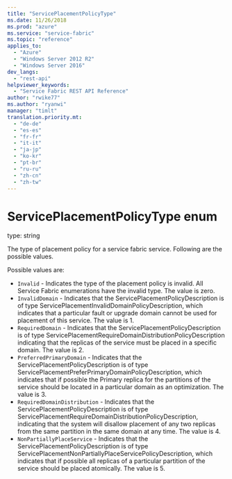 ```yaml
---
title: "ServicePlacementPolicyType"
ms.date: 11/26/2018
ms.prod: "azure"
ms.service: "service-fabric"
ms.topic: "reference"
applies_to: 
  - "Azure"
  - "Windows Server 2012 R2"
  - "Windows Server 2016"
dev_langs: 
  - "rest-api"
helpviewer_keywords: 
  - "Service Fabric REST API Reference"
author: "rwike77"
ms.author: "ryanwi"
manager: "timlt"
translation.priority.mt: 
  - "de-de"
  - "es-es"
  - "fr-fr"
  - "it-it"
  - "ja-jp"
  - "ko-kr"
  - "pt-br"
  - "ru-ru"
  - "zh-cn"
  - "zh-tw"
---
```

# ServicePlacementPolicyType enum

type: string

The type of placement policy for a service fabric service. Following are the possible values.

Possible values are: 

  - `Invalid` - Indicates the type of the placement policy is invalid. All Service Fabric enumerations have the invalid type. The value is zero.
  - `InvalidDomain` - Indicates that the ServicePlacementPolicyDescription is of type ServicePlacementInvalidDomainPolicyDescription, which indicates that a particular fault or upgrade domain cannot be used for placement of this service. The value is 1.
  - `RequiredDomain` - Indicates that the ServicePlacementPolicyDescription is of type ServicePlacementRequireDomainDistributionPolicyDescription indicating that the replicas of the service must be placed in a specific domain. The value is 2.
  - `PreferredPrimaryDomain` - Indicates that the ServicePlacementPolicyDescription is of type ServicePlacementPreferPrimaryDomainPolicyDescription, which indicates that if possible the Primary replica for the partitions of the service should be located in a particular domain as an optimization. The value is 3.
  - `RequiredDomainDistribution` - Indicates that the ServicePlacementPolicyDescription is of type ServicePlacementRequireDomainDistributionPolicyDescription, indicating that the system will disallow placement of any two replicas from the same partition in the same domain at any time. The value is 4.
  - `NonPartiallyPlaceService` - Indicates that the ServicePlacementPolicyDescription is of type ServicePlacementNonPartiallyPlaceServicePolicyDescription, which indicates that if possible all replicas of a particular partition of the service should be placed atomically. The value is 5.

